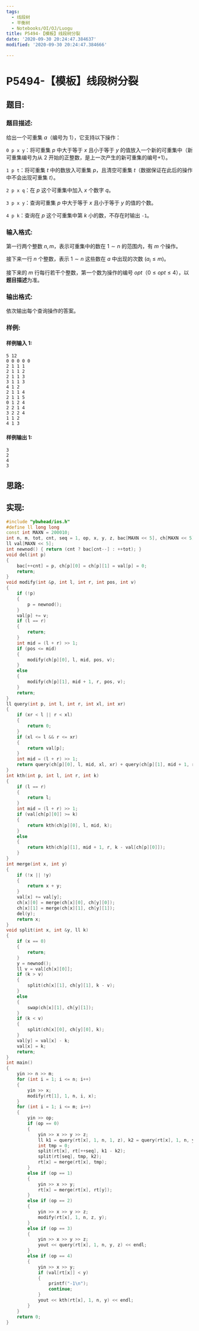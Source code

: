 ```yaml
---
tags:
  - 线段树
  - 平衡树
  - Notebooks/OI/OJ/Luogu
title: P5494-【模板】线段树分裂
date: '2020-09-30 20:24:47.384637'
modified: '2020-09-30 20:24:47.384666'

---
```


# P5494-【模板】线段树分裂

## 题目:

### 题目描述:

给出一个可重集 $a$（编号为 $1$），它支持以下操作：

`0 p x y`：将可重集 $p$ 中大于等于 $x$ 且小于等于 $y$ 的值放入一个新的可重集中（新可重集编号为从 $2$ 开始的正整数，是上一次产生的新可重集的编号+1）。

`1 p t`：将可重集 $t$ 中的数放入可重集 $p$，且清空可重集 $t$（数据保证在此后的操作中不会出现可重集 $t$）。

`2 p x q`：在 $p$ 这个可重集中加入 $x$ 个数字 $q$。

`3 p x y`：查询可重集 $p$ 中大于等于 $x$ 且小于等于 $y$ 的值的个数。

`4 p k`：查询在 $p$ 这个可重集中第 $k$ 小的数，不存在时输出 `-1`。

### 输入格式:

第一行两个整数 $n,m$，表示可重集中的数在 $1\sim n$ 的范围内，有 $m$ 个操作。

接下来一行 $n$ 个整数，表示 $1 \sim n$ 这些数在 $a$ 中出现的次数 $(a_{i} \leq m)$。

接下来的 $m$ 行每行若干个整数，第一个数为操作的编号 $opt$（$0 \leq opt \leq 4$），以**题目描述**为准。

### 输出格式:

依次输出每个查询操作的答案。

### 样例:

#### 样例输入 1:

```
5 12
0 0 0 0 0
2 1 1 1
2 1 1 2
2 1 1 3
3 1 1 3
4 1 2
2 1 1 4
2 1 1 5
0 1 2 4
2 2 1 4
3 2 2 4
1 1 2
4 1 3
```

#### 样例输出 1:

```
3
2
4
3

```

## 思路:

## 实现:

```cpp
#include "ybwhead/ios.h"
#define ll long long
const int MAXN = 200010;
int n, m, tot, cnt, seq = 1, op, x, y, z, bac[MAXN << 5], ch[MAXN << 5][2], rt[MAXN];
ll val[MAXN << 5];
int newnod() { return (cnt ? bac[cnt--] : ++tot); }
void del(int p)
{
    bac[++cnt] = p, ch[p][0] = ch[p][1] = val[p] = 0;
    return;
}
void modify(int &p, int l, int r, int pos, int v)
{
    if (!p)
    {
        p = newnod();
    }
    val[p] += v;
    if (l == r)
    {
        return;
    }
    int mid = (l + r) >> 1;
    if (pos <= mid)
    {
        modify(ch[p][0], l, mid, pos, v);
    }
    else
    {
        modify(ch[p][1], mid + 1, r, pos, v);
    }
    return;
}
ll query(int p, int l, int r, int xl, int xr)
{
    if (xr < l || r < xl)
    {
        return 0;
    }
    if (xl <= l && r <= xr)
    {
        return val[p];
    }
    int mid = (l + r) >> 1;
    return query(ch[p][0], l, mid, xl, xr) + query(ch[p][1], mid + 1, r, xl, xr);
}
int kth(int p, int l, int r, int k)
{
    if (l == r)
    {
        return l;
    }
    int mid = (l + r) >> 1;
    if (val[ch[p][0]] >= k)
    {
        return kth(ch[p][0], l, mid, k);
    }
    else
    {
        return kth(ch[p][1], mid + 1, r, k - val[ch[p][0]]);
    }
}
int merge(int x, int y)
{
    if (!x || !y)
    {
        return x + y;
    }
    val[x] += val[y];
    ch[x][0] = merge(ch[x][0], ch[y][0]);
    ch[x][1] = merge(ch[x][1], ch[y][1]);
    del(y);
    return x;
}
void split(int x, int &y, ll k)
{
    if (x == 0)
    {
        return;
    }
    y = newnod();
    ll v = val[ch[x][0]];
    if (k > v)
    {
        split(ch[x][1], ch[y][1], k - v);
    }
    else
    {
        swap(ch[x][1], ch[y][1]);
    }
    if (k < v)
    {
        split(ch[x][0], ch[y][0], k);
    }
    val[y] = val[x] - k;
    val[x] = k;
    return;
}
int main()
{
    yin >> n >> m;
    for (int i = 1; i <= n; i++)
    {
        yin >> x;
        modify(rt[1], 1, n, i, x);
    }
    for (int i = 1; i <= m; i++)
    {
        yin >> op;
        if (op == 0)
        {
            yin >> x >> y >> z;
            ll k1 = query(rt[x], 1, n, 1, z), k2 = query(rt[x], 1, n, y, z);
            int tmp = 0;
            split(rt[x], rt[++seq], k1 - k2);
            split(rt[seq], tmp, k2);
            rt[x] = merge(rt[x], tmp);
        }
        else if (op == 1)
        {
            yin >> x >> y;
            rt[x] = merge(rt[x], rt[y]);
        }
        else if (op == 2)
        {
            yin >> x >> y >> z;
            modify(rt[x], 1, n, z, y);
        }
        else if (op == 3)
        {
            yin >> x >> y >> z;
            yout << query(rt[x], 1, n, y, z) << endl;
        }
        else if (op == 4)
        {
            yin >> x >> y;
            if (val[rt[x]] < y)
            {
                printf("-1\n");
                continue;
            }
            yout << kth(rt[x], 1, n, y) << endl;
        }
    }
    return 0;
}

```
